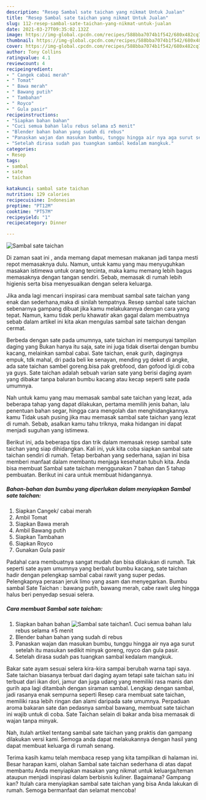 ```yaml
---
description: "Resep Sambal sate taichan yang nikmat Untuk Jualan"
title: "Resep Sambal sate taichan yang nikmat Untuk Jualan"
slug: 112-resep-sambal-sate-taichan-yang-nikmat-untuk-jualan
date: 2021-03-27T09:35:02.132Z
image: https://img-global.cpcdn.com/recipes/588bba7074b1f542/680x482cq70/sambal-sate-taichan-foto-resep-utama.jpg
thumbnail: https://img-global.cpcdn.com/recipes/588bba7074b1f542/680x482cq70/sambal-sate-taichan-foto-resep-utama.jpg
cover: https://img-global.cpcdn.com/recipes/588bba7074b1f542/680x482cq70/sambal-sate-taichan-foto-resep-utama.jpg
author: Tony Collins
ratingvalue: 4.1
reviewcount: 4
recipeingredient:
- " Cangek cabai merah"
- " Tomat"
- " Bawa merah"
- " Bawang putih"
- " Tambahan"
- " Royco"
- " Gula pasir"
recipeinstructions:
- "Siapkan bahan bahan"
- "Cuci semua bahan lalu rebus selama ±5 menit"
- "Blender bahan bahan yang sudah di rebus"
- "Panaskan wajan dan masukan bumbu, tunggu hingga air nya aga surut setelah itu masukan sedikit minyak goreng, royco dan gula pasir."
- "Setelah dirasa sudah pas tuangkan sambal kedalam mangkuk."
categories:
- Resep
tags:
- sambal
- sate
- taichan

katakunci: sambal sate taichan 
nutrition: 129 calories
recipecuisine: Indonesian
preptime: "PT12M"
cooktime: "PT57M"
recipeyield: "1"
recipecategory: Dinner

---
```



![Sambal sate taichan](https://img-global.cpcdn.com/recipes/588bba7074b1f542/680x482cq70/sambal-sate-taichan-foto-resep-utama.jpg)

Di zaman  saat ini , anda memang dapat memesan makanan jadi tanpa mesti repot memasaknya dulu. Namun, untuk kamu yang mau menyuguhkan masakan istimewa untuk orang tercinta, maka kamu memang lebih bagus memasaknya dengan tangan sendiri. Sebab, memasak di rumah lebih higienis serta bisa menyesuaikan dengan selera keluarga.

Jika anda lagi mencari inspirasi cara membuat sambal sate taichan yang enak dan sederhana,maka di sinilah tempatnya. Resep sambal sate taichan  sebenarnya gampang dibuat jika kamu melakukannya dengan cara yang tepat. Namun, kamu tidak perlu khawatir akan gagal dalam membuatnya 
sebab dalam artikel ini kita akan mengulas sambal sate taichan dengan cermat.  

Berbeda dengan sate pada umumnya, sate taichan ini mempunyai tampilan daging yang Bukan hanya itu saja, sate ini juga tidak disertai dengan bumbu kacang, melainkan sambal cabai. Sate taichan, enak gurih, dagingnya empuk, tdk mahal, dri pada beli ke senayan, mending yg deket di angke, ada sate taichan sambel goreng.bisa pak grebfood, dan gofood lgi.di coba ya guys. Sate taichan adalah sebuah varian sate yang berisi daging ayam yang dibakar tanpa baluran bumbu kacang atau kecap seperti sate pada umumnya.

Nah untuk kamu yang mau memasak sambal sate taichan yang lezat, ada beberapa tahap yang dapat dilakukan, pertama memilih jenis bahan, lalu penentuan bahan segar, hingga cara mengolah dan menghidangkannya. kamu Tidak usah pusing jika mau memasak sambal sate taichan yang lezat di rumah. Sebab, asalkan kamu  tahu triknya, maka hidangan ini dapat menjadi suguhan yang istimewa.

Berikut ini, ada beberapa tips dan trik dalam memasak resep sambal sate taichan yang siap dihidangkan. Kali ini, yuk kita coba siapkan sambal sate taichan sendiri di rumah. Tetap berbahan yang sederhana, sajian ini bisa memberi manfaat dalam membantu menjaga kesehatan tubuh kita. Anda bisa membuat Sambal sate taichan menggunakan 7 bahan dan 5 tahap pembuatan. Berikut ini cara untuk membuat hidangannya.

<!--inarticleads1-->

##### Bahan-bahan dan bumbu yang diperlukan dalam menyiapkan Sambal sate taichan:

1. Siapkan  Cangek/ cabai merah
1. Ambil  Tomat
1. Siapkan  Bawa merah
1. Ambil  Bawang putih
1. Siapkan  Tambahan
1. Siapkan  Royco
1. Gunakan  Gula pasir


Padahal cara membuatnya sangat mudah dan bisa dilakukan di rumah. Tak seperti sate ayam umumnya yang berbalut bumbu kacang, sate taichan hadir dengan pelengkap sambal cabai rawit yang super pedas. Pelengkapnya perasan jeruk limo yang asam dan menyegarkan. Bumbu sambal Sate Taichan : bawang putih, bawang merah, cabe rawit uleg hingga halus beri penyedap sesuai selera. 

<!--inarticleads2-->

##### Cara membuat Sambal sate taichan:

1. Siapkan bahan bahan
<img src="https://img-global.cpcdn.com/steps/be86f1f1ea60ca4a/160x128cq70/sambal-sate-taichan-langkah-memasak-1-foto.jpg" alt="Sambal sate taichan">1. Cuci semua bahan lalu rebus selama ±5 menit
1. Blender bahan bahan yang sudah di rebus
1. Panaskan wajan dan masukan bumbu, tunggu hingga air nya aga surut setelah itu masukan sedikit minyak goreng, royco dan gula pasir.
1. Setelah dirasa sudah pas tuangkan sambal kedalam mangkuk.


Bakar sate ayam sesuai selera kira-kira sampai berubah warna tapi saya. Sate taichan biasanya terbuat dari daging ayam tetapi sate taichan satu ini terbuat dari ikan dori, jamur dan juga udang yang memiliki rasa manis dan gurih apa lagi ditambah dengan siraman sambal. Lengkap dengan sambal, jadi rasanya enak sempurna seperti Resep cara membuat sate taichan, memiliki rasa lebih ringan dan alami daripada sate umumnya. Perpaduan aroma bakaran sate dan pedasnya sambal bawang, membuat sate taichan ini wajib untuk di coba. Sate Taichan selain di bakar anda bisa memasak di wajan tanpa minyak. 

Nah, itulah artikel tentang  sambal sate taichan  yang praktis dan gampang dilakukan versi kami. Semoga anda dapat melakukannya dengan hasil yang dapat membuat keluarga di rumah senang. 

Terima kasih kamu telah membaca resep yang kita tampilkan di halaman ini. Besar harapan kami, olahan  Sambal sate taichan sederhana di atas dapat membantu Anda menyiapkan masakan yang nikmat untuk keluarga/teman ataupun menjadi inspirasi dalam berbisnis kuliner. Bagaimana? Gampang kan? Itulah cara menyiapkan sambal sate taichan yang bisa Anda lakukan di rumah. Semoga bermanfaat dan selamat mencoba!


